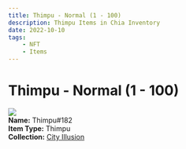 ```yaml
---
title: Thimpu - Normal (1 - 100)
description: Thimpu Items in Chia Inventory
date: 2022-10-10
tags:
    - NFT
    - Items
---
```


# Thimpu - Normal (1 - 100)
<div class="item_thumbnail">
<img loading="lazy" src="https://3faskzaf4tdxv6zfyu3vu64evxj6o7deu566y6qy5r6mxaakma.arweave.net/2UElZAXkx3r7Jc_U3WnuErdPnfGSnfex6GOx8y4AKYI"><br/>
<div><strong>Name:</strong> Thimpu#182</div>
<div><strong>Item Type:</strong> Thimpu</div>
<div><strong>Collection:</strong> <a href="https://www.spacescan.io/xch/nft/collection/col1lend2dcn558km4wcwta4xnkfv3xpcmlp9kyt0m909emvfxechlyqdl5ndg">City Illusion</a></div>
</div>

